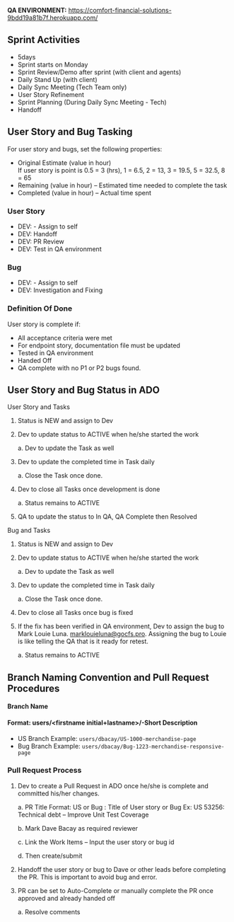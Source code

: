 **QA ENVIRONMENT:** https://comfort-financial-solutions-9bdd19a81b7f.herokuapp.com/
## Sprint Activities 

- 5days
- Sprint starts on Monday 
- Sprint Review/Demo after sprint (with client and agents)
- Daily Stand Up (with client)
- Daily Sync Meeting (Tech Team only)
- User Story Refinement 
- Sprint Planning (During Daily Sync Meeting - Tech)
- Handoff

## User Story and Bug Tasking 
For user story and bugs, set the following properties: 

- Original Estimate (value in hour)     
     If user story is point is 0.5 = 3 (hrs), 1 = 6.5, 2 = 13, 3 = 19.5, 5 = 32.5, 8 = 65 
- Remaining (value in hour) – Estimated time needed to complete the task 
- Completed (value in hour) – Actual time spent 

### User Story 
- DEV: <Identified tasks to complete the user story> - Assign to self 
- DEV: Handoff 
- DEV: PR Review 
- DEV: Test in QA environment 

### Bug
- DEV: <Identified tasks to resolve the bug> - Assign to self 
- DEV: Investigation and Fixing 

### Definition Of Done 
User story is complete if: 

- All acceptance criteria were met 
- For endpoint story, documentation file must be updated 
- Tested in QA environment 
- Handed Off
- QA complete with no P1 or P2 bugs found. 

## User Story and Bug Status in ADO 

User Story and Tasks 

   1. Status is NEW and assign to Dev 
   2. Dev to update status to ACTIVE when he/she started the work 

        a. Dev to update the Task as well 

   3. Dev to update the completed time in Task daily 

        a. Close the Task once done. 

   4. Dev to close all Tasks once development is done 

        a. Status remains to ACTIVE 

   5. QA to update the status to In QA, QA Complete then Resolved 

Bug and Tasks 

   1. Status is NEW and assign to Dev 
   2. Dev to update status to ACTIVE when he/she started the work 

        a. Dev to update the Task as well 

   3. Dev to update the completed time in Task daily 

        a. Close the Task once done. 

   4. Dev to close all Tasks once bug is fixed 
   5. If the fix has been verified in QA environment, Dev to assign the bug to Mark Louie Luna. marklouieluna@gocfs.pro. Assigning the bug to Louie is like telling the QA that is it ready for retest. 
        
        a. Status remains to ACTIVE 

## Branch Naming Convention and Pull Request Procedures 
#### Branch Name 
#### Format: users/<firstname initial+lastname>/<ItemType><ItemID>-Short Description 
- US Branch Example: `users/dbacay/US-1000-merchandise-page`
- Bug Branch Example: `users/dbacay/Bug-1223-merchandise-responsive-page`

### Pull Request Process 

   1. Dev to create a Pull Request in ADO once he/she is complete  and committed his/her changes. 

        a. PR Title Format: US or Bug <ID> : Title of User story or Bug 
        Ex: US 53256: Technical debt – Improve Unit Test Coverage 

        b. Mark Dave Bacay as required reviewer

        c. Link the Work Items – Input the user story or bug id 

        d. Then create/submit 
   2. Handoff the user story or bug to Dave or other leads before completing the PR. This is important to avoid bug and error.
   3. PR can be set to Auto-Complete or manually complete the PR once approved and already handed off

        a. Resolve comments 